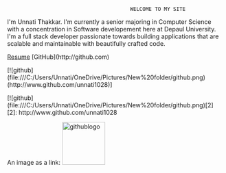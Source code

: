                                             WELCOME TO MY SITE 
<p>I'm Unnati Thakkar. I'm currently a senior majoring in Computer Science with a concentration in Software developement here at Depaul University. I'm a full stack developer passionate towards building applications that are scalable and maintainable with beautifully crafted code. </p>
<a href="unnati1028.github.io/Resume.pdf" target="_blank">Resume</a>
[GitHub](http://github.com)
<p>[![github](file:///C:/Users/Unnati/OneDrive/Pictures/New%20folder/github.png)(http://www.github.com/unnati1028)]</p>
<p>[![github](file:///C:/Users/Unnati/OneDrive/Pictures/New%20folder/github.png)[2]
[2]: http://www.github.com/unnati1028 </p>
<!DOCTYPE html>
<html>
<body>

<p>
An image as a link: <a href="https://www.github.com/unnati1028">
<img border="0" alt="githublogo" src="file:///C:/Users/Unnati/OneDrive/Pictures/New%20folder/github.png" width="100" height="100">
</a>
</p>

</body>
</html>


